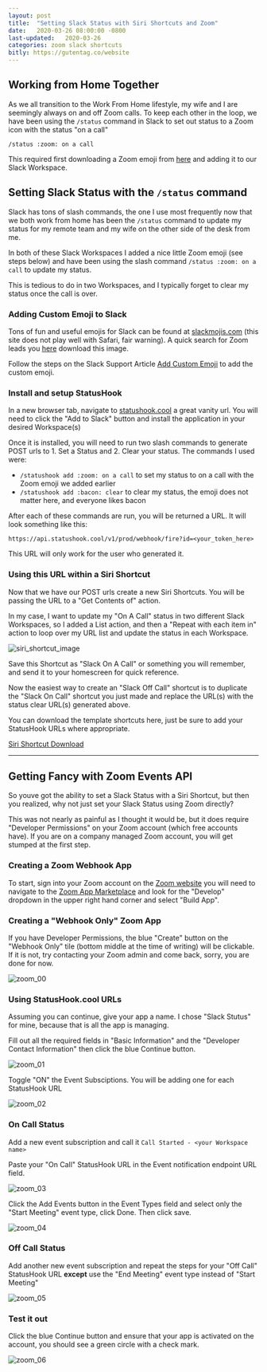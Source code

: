```yaml
---
layout: post
title:  "Setting Slack Status with Siri Shortcuts and Zoom"
date:   2020-03-26 08:00:00 -0800
last-updated:   2020-03-26
categories: zoom slack shortcuts
bitly: https://gutentag.co/website
---
```


## Working from Home Together

As we all transition to the Work From Home lifestyle, my wife and I are seemingly always on and off Zoom calls. To keep each other in the loop, we have been using the `/status` command in Slack to set out status to a Zoom icon with the status "on a call"

`/status :zoom: on a call`

This required first downloading a Zoom emoji from [here](https://emojis.slackmojis.com/emojis/images/1567179639/6288/zoom.png?1567179639) and adding it to our Slack Workspace.

## Setting Slack Status with the `/status` command

Slack has tons of slash commands, the one I use most frequently now that we both work from home has been the `/status` command to update my status for my remote team and my wife on the other side of the desk from me.

In both of these Slack Workspaces I added a nice little Zoom emoji (see steps below) and have been using the slash command `/status :zoom: on a call` to update my status.

This is tedious to do in two Workspaces, and I typically forget to clear my status once the call is over.

### Adding Custom Emoji to Slack

Tons of fun and useful emojis for Slack can be found at [slackmojis.com](https://slackmojis.com/) (this site does not play well with Safari, fair warning).  A quick search for Zoom leads you [here](https://emojis.slackmojis.com/emojis/images/1567179639/6288/zoom.png?1567179639) download this image.

Follow the steps on the Slack Support Article [Add Custom Emoji](https://slack.com/help/articles/206870177-Add-custom-emoji) to add the custom emoji.

### Install and setup StatusHook

In a new browser tab, navigate to [statushook.cool](https://www.statushook.cool/) a great vanity url.  You will need to click the "Add to Slack" button and install the application in your desired Workspace(s)

Once it is installed, you will need to run two slash commands to generate POST urls to 1. Set a Status and 2. Clear your status.  The commands I used were:

- `/statushook add :zoom: on a call` to set my status to on a call with the Zoom emoji we added earlier
- `/statushook add :bacon: clear` to clear my status, the emoji does not matter here, and everyone likes bacon

After each of these commands are run, you will be returned a URL.  It will look something like this:

`https://api.statushook.cool/v1/prod/webhook/fire?id=<your_token_here>`

This URL will only work for the user who generated it.

### Using this URL within a Siri Shortcut

Now that we have our POST urls create a new Siri Shortcuts.  You will be passing the URL to a "Get Contents of" action.

In my case, I want to update my "On A Call" status in two different Slack Workspaces, so I added a List action, and then a "Repeat with each item in" action to loop over my URL list and update the status in each Workspace.

![siri_shortcut_image](https://i.imgur.com/3BErYFI.jpg)

Save this Shortcut as "Slack On A Call" or something you will remember, and send it to your homescreen for quick reference.

Now the easiest way to create an "Slack Off Call" shortcut is to duplicate the "Slack On Call" shortcut you just made and replace the URL(s) with the status clear URL(s) generated above.

You can download the template shortcuts here, just be sure to add your StatusHook URLs where appropriate.

[Siri Shortcut Download](https://gutentag.co/3byuGlf)

---

## Getting Fancy with Zoom Events API

So youve got the ability to set a Slack Status with a Siri Shortcut, but then you realized, why not just set your Slack Status using Zoom directly?

This was not nearly as painful as I thought it would be, but it does require "Developer Permissions" on your Zoom account (which free accounts have).  If you are on a company managed Zoom account, you will get stumped at the first step.

### Creating a Zoom Webhook App

To start, sign into your Zoom account on the [Zoom website](https://www.zoom.us) you will need to navigate to the [Zoom App Marketplace](https://marketplace.zoom.us/) and look for the "Develop" dropdown in the upper right hand corner and select "Build App".

### Creating a "Webhook Only" Zoom App

If you have Developer Permissions, the blue "Create" button on the "Webhook Only" tile (bottom middle at the time of writing) will be clickable.  If it is not, try contacting your Zoom admin and come back, sorry, you are done for now.

![zoom_00](https://i.imgur.com/1kkszq2.png)

### Using StatusHook.cool URLs

Assuming you can continue, give your app a name.  I chose "Slack Stutus" for mine, because that is all the app is managing.

Fill out all the required fields in "Basic Information" and the "Developer Contact Information" then click the blue Continue button.

![zoom_01](https://i.imgur.com/zc2TZQS.png)

Toggle "ON" the Event Subsciptions. You will be adding one for each StatusHook URL

![zoom_02](https://i.imgur.com/LdBEuWD.png)

### On Call Status

Add a new event subscription and call it `Call Started - <your Workspace name>`

Paste your "On Call" StatusHook URL in the Event notification endpoint URL field.

![zoom_03](https://i.imgur.com/dedjKzS.png)

Click the Add Events button in the Event Types field and select only the "Start Meeting" event type, click Done. Then click save.

![zoom_04](https://i.imgur.com/glOGrsz.png)

### Off Call Status

Add another new event subscription and repeat the steps for your "Off Call" StatusHook URL **except** use the "End Meeting" event type instead of "Start Meeting"

![zoom_05](https://i.imgur.com/FzO9YdS.png)

### Test it out

Click the blue Continue button and ensure that your app is activated on the account, you should see a green circle with a check mark.

![zoom_06](https://i.imgur.com/qSjVwjr.png)
